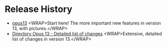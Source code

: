 # Release History

- [opus13](/Manual/release_history/opus13/RAEDME.md) \<WRAP\>Start here! The more important new features in version 13, with pictures.\</WRAP\>
- [Directory Opus 13 - Detailed list of changes](/Manual/release_history/opus13_detailed/RAEDME.md) \<WRAP\>Extensive, detailed list of changes in version 13.\</WRAP\>
